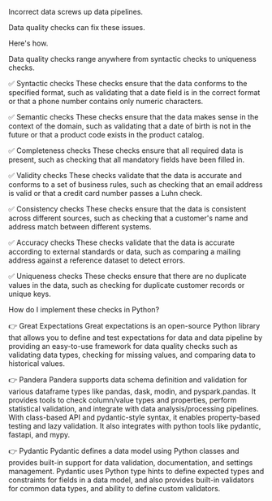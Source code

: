 Incorrect data screws up data pipelines.

Data quality checks can fix these issues.

Here's how.

Data quality checks range anywhere from syntactic checks to uniqueness checks.

✅ Syntactic checks
These checks ensure that the data conforms to the specified format, such as validating that a date field is in the correct format or that a phone number contains only numeric characters.

✅ Semantic checks
These checks ensure that the data makes sense in the context of the domain, such as validating that a date of birth is not in the future or that a product code exists in the product catalog.

✅ Completeness checks
These checks ensure that all required data is present, such as checking that all mandatory fields have been filled in.

✅ Validity checks
These checks validate that the data is accurate and conforms to a set of business rules, such as checking that an email address is valid or that a credit card number passes a Luhn check.

✅ Consistency checks
These checks ensure that the data is consistent across different sources, such as checking that a customer's name and address match between different systems.

✅ Accuracy checks
These checks validate that the data is accurate according to external standards or data, such as comparing a mailing address against a reference dataset to detect errors.

✅ Uniqueness checks
These checks ensure that there are no duplicate values in the data, such as checking for duplicate customer records or unique keys.

How do I implement these checks in Python?

👉 Great Expectations
Great expectations is an open-source Python library that allows you to define and test expectations for data and data pipeline by providing an easy-to-use framework for data quality checks such as validating data types, checking for missing values, and comparing data to historical values.

👉 Pandera
Pandera supports data schema definition and validation for various dataframe types like pandas, dask, modin, and pyspark.pandas. It provides tools to check column/value types and properties, perform statistical validation, and integrate with data analysis/processing pipelines. With class-based API and pydantic-style syntax, it enables property-based testing and lazy validation. It also integrates with python tools like pydantic, fastapi, and mypy.

👉 Pydantic
Pydantic defines a data model using Python classes and provides built-in support for data validation, documentation, and settings management. Pydantic uses Python type hints to define expected types and constraints for fields in a data model, and also provides built-in validators for common data types, and ability to define custom validators.
